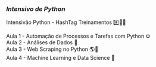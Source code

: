 ### *Intensivo de Python*
 Intensivão Python - HashTag Treinamentos :hash::man_student:<br/>
 
 Aula 1 - Automação de Processos e Tarefas com Python :gear:<br/>
 Aula 2 - Análises de Dados :monocle_face:<br/>
 Aula 3 - Web Scraping no Python :earth_americas::monocle_face:<br/>
 Aula 4 - Machine Learning e Data Science :robot:
 
 
